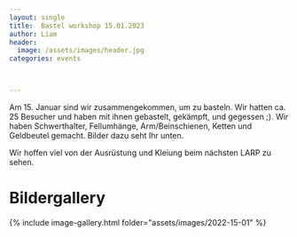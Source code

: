 ```yaml
---
layout: single
title:  Bastel workshop 15.01.2023
author: Liam
header:
  image: /assets/images/header.jpg
categories: events



---
```

Am 15. Januar sind wir zusammengekommen, um zu basteln. Wir hatten ca. 25 Besucher und haben mit ihnen gebastelt, gekämpft, und gegessen ;). Wir haben Schwerthalter, Fellumhänge, Arm/Beinschienen, Ketten und Geldbeutel gemacht.
Bilder dazu seht Ihr unten.

Wir hoffen viel von der Ausrüstung und Kleiung beim nächsten LARP zu sehen.

# Bildergallery

{% include image-gallery.html folder="assets/images/2022-15-01" %}

